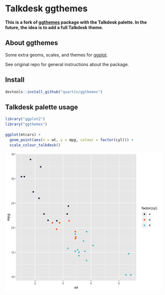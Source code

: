 # Talkdesk ggthemes
**This is a fork of [ggthemes](https://github.com/jrnold/ggthemes) package with the Talkdesk palette. In the future,
the idea is to add a full Talkdesk theme.**

## About ggthemes

Some extra geoms, scales, and themes for [ggplot](http://ggplot2.org/).

See original repo for general instructions about the package.

## Install 

```r
devtools::install_github("quartin/ggthemes")
```

## Talkdesk palette usage

```r
library("ggplot2")
library("ggthemes")

ggplot(mtcars) +
  geom_point(aes(x = wt, y = mpg, colour = factor(cyl))) +
  scale_colour_talkdesk()
```

![](figure/talkdesk-1.png)
